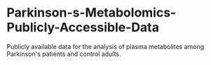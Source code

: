 # Parkinson-s-Metabolomics-Publicly-Accessible-Data

Publicly available data for the analysis of plasma metabolites among Parkinson's patients and control adults.
